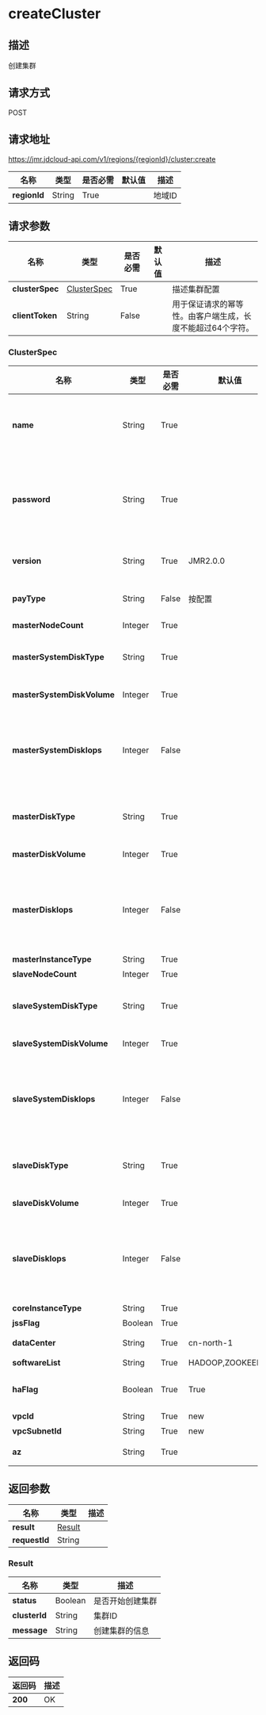 # createCluster


## 描述
创建集群

## 请求方式
POST

## 请求地址
https://jmr.jdcloud-api.com/v1/regions/{regionId}/cluster:create

|名称|类型|是否必需|默认值|描述|
|---|---|---|---|---|
|**regionId**|String|True| |地域ID|

## 请求参数
|名称|类型|是否必需|默认值|描述|
|---|---|---|---|---|
|**clusterSpec**|[ClusterSpec](createcluster#clusterspec)|True| |描述集群配置|
|**clientToken**|String|False| |用于保证请求的幂等性。由客户端生成，长度不能超过64个字符。<br>|

### <div id="clusterspec">ClusterSpec</div>
|名称|类型|是否必需|默认值|描述|
|---|---|---|---|---|
|**name**|String|True| |集群名称(不能少于6字符不能超过20字符，除下划线外不能包含特殊符号)|
|**password**|String|True| |集群root用户密码(须包含大小写字母、数字及特殊字符其中三类，且不能少于8字符不能超过30字符)|
|**version**|String|True|JMR2.0.0|集群版本，默认版本为JMR2.0.0|
|**payType**|String|False|按配置|集群计费类型，支持按配置和包年包月计费|
|**masterNodeCount**|Integer|True| |主节点数量|
|**masterSystemDiskType**|String|True| |Master系统硬盘类型：ssd.gp1,ssd.io1和hdd.std1|
|**masterSystemDiskVolume**|Integer|True| |Master系统硬盘大小，单位GB|
|**masterSystemDiskIops**|Integer|False| |Master系统硬盘iops，只有在硬盘类型是ssd.gp1,ssd.io1时，才需要有iops，200起步，步长为10|
|**masterDiskType**|String|True| |Master数据盘类型：ssd.gp1,ssd.io1和hdd.std1|
|**masterDiskVolume**|Integer|True| |Master数据盘大小，单位GB|
|**masterDiskIops**|Integer|False| |Master数据盘ipos，只有在硬盘类型是ssd.gp1,ssd.io1时，才需要有iops，200起步，步长为10|
|**masterInstanceType**|String|True| |master节点规格|
|**slaveNodeCount**|Integer|True| |Slave节点数量|
|**slaveSystemDiskType**|String|True| |Slave系统硬盘类型：ssd.gp1,ssd.io1和hdd.std1|
|**slaveSystemDiskVolume**|Integer|True| |Slave系统硬盘大小，单位GB|
|**slaveSystemDiskIops**|Integer|False| |Slave系统硬盘iops，只有在硬盘类型是ssd.gp1,ssd.io1时，才需要有iops，200起步，步长为10|
|**slaveDiskType**|String|True| |Slave数据盘类型：ssd.gp1,ssd.io1和hdd.std1|
|**slaveDiskVolume**|Integer|True| |Slave数据盘大小，单位GB|
|**slaveDiskIops**|Integer|False| |Slave数据盘ipos，只有在硬盘类型是ssd.gp1,ssd.io1时，才需要有iops，200起步，步长为10|
|**coreInstanceType**|String|True| |slave节点规格|
|**jssFlag**|Boolean|True| |关联JSS|
|**dataCenter**|String|True|cn-north-1|数据中心，即regionId|
|**softwareList**|String|True|HADOOP,ZOOKEEPER|软件列表|
|**haFlag**|Boolean|True|True|集群是否为高可用，默认为高可用集群|
|**vpcId**|String|True|new|Vpc网络ID|
|**vpcSubnetId**|String|True|new|Vpc子网ID|
|**az**|String|True| |数据中心的可用区|

## 返回参数
|名称|类型|描述|
|---|---|---|
|**result**|[Result](createcluster#result)| |
|**requestId**|String| |

### <div id="result">Result</div>
|名称|类型|描述|
|---|---|---|
|**status**|Boolean|是否开始创建集群|
|**clusterId**|String|集群ID|
|**message**|String|创建集群的信息|

## 返回码
|返回码|描述|
|---|---|
|**200**|OK|
